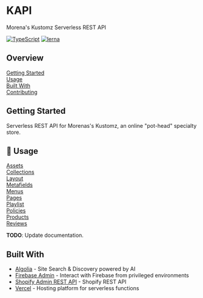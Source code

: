 # KAPI

Morena's Kustomz Serverless REST API

[![TypeScript](https://badgen.net/badge/-/typescript?icon=typescript&label)](https://www.typescriptlang.org/)
[![lerna](https://img.shields.io/badge/maintained%20with-lerna-cc00ff.svg)](https://lerna.js.org/)

## Overview

[Getting Started](#getting-started)  
[Usage](#usage)  
[Built With](#built-with)  
[Contributing](docs/CONTRIBUTING.md)

## Getting Started

Serverless REST API for Morenas's Kustomz, an online "pot-head" specialty store.

## 🚧 Usage

[Assets](#assets)  
[Collections](#collections)  
[Layout](#layout)  
[Metafields](#metafields)  
[Menus](#menus)  
[Pages](#pages)  
[Playlist](#playlist)  
[Policies](#policies)  
[Products](#products)  
[Reviews](#reviews)

**TODO**: Update documentation.

## Built With

- [Algolia][1] - Site Search & Discovery powered by AI
- [Firebase Admin][2] - Interact with Firebase from privileged environments
- [Shopify Admin REST API][3] - Shopify REST API
- [Vercel][4] - Hosting platform for serverless functions

[1]: https://www.algolia.com/
[2]: https://firebase.google.com/docs/admin/setup
[3]: https://shopify.dev/docs/admin-api/rest/reference
[4]: https://vercel.com/docs/serverless-functions/introduction
